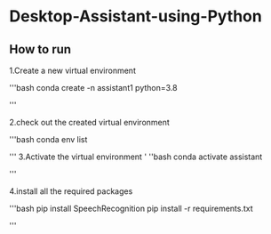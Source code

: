 # Desktop-Assistant-using-Python

## How to run

1.Create a new virtual environment

'''bash
conda create -n assistant1 python=3.8

'''

2.check out the created virtual environment

'''bash
conda env list

'''
3.Activate the virtual environment
'
''bash
conda activate assistant

'''

4.install all the  required packages

'''bash
pip install SpeechRecognition
pip install -r requirements.txt

'''